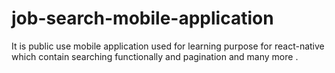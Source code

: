 # job-search-mobile-application
It is public use mobile application used for learning purpose for react-native which contain searching functionally and pagination and many more .
